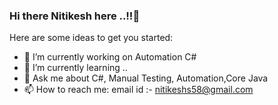 <!--
[![alt text][1.1]][1]
[![alt text][2.1]][2]
[![alt text][3.1]][3]


<!-- links to social media icons -->
<!-- no need to change these -->

<!-- icons with padding -->

[1.1]: http://i.imgur.com/tXSoThF.png (twitter icon with padding)
[2.1]: http://i.imgur.com/P3YfQoD.png (facebook icon with padding)
[3.1]: http://i.imgur.com/0o48UoR.png (github icon with padding)

<!-- icons without padding -->

 [1.2]: http://i.imgur.com/wWzX9uB.png (twitter icon without padding)
 [2.2]: http://i.imgur.com/fep1W-->
### Hi there Nitikesh here ..!!👋

<!--
**nitikeshs58/nitikeshs58** is a ✨ _special_ ✨ repository because its `README.md` (this file) appears on your GitHub profile.
-->
Here are some ideas to get you started:

- 🔭 I’m currently working on Automation C#
- 🌱 I’m currently learning ..
- 💬 Ask me about C#, Manual Testing, Automation,Core Java
- 📫 How to reach me: email id :- nitikeshs58@gmail.com

